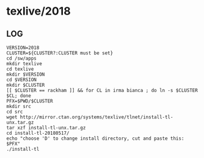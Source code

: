 texlive/2018
============

LOG
---

    VERSION=2018
    CLUSTER=${CLUSTER?:CLUSTER must be set}
    cd /sw/apps
    mkdir texlive
    cd texlive
    mkdir $VERSION
    cd $VERSION
    mkdir $CLUSTER
    [[ $CLUSTER == rackham ]] && for CL in irma bianca ; do ln -s $CLUSTER $CL; done
    PFX=$PWD/$CLUSTER
    mkdir src
    cd src
    wget http://mirror.ctan.org/systems/texlive/tlnet/install-tl-unx.tar.gz
    tar xzf install-tl-unx.tar.gz 
    cd install-tl-20180517/
    echo "choose 'D' to change install directory, cut and paste this:  $PFX"
    ./install-tl 
